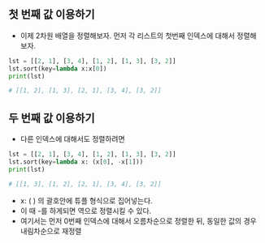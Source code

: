 ## 첫 번째 값 이용하기
 - 이제 2차원 배열을 정렬해보자. 먼저 각 리스트의 첫번째 인덱스에 대해서 정렬해 보자.
 
```python
lst = [[2, 1], [3, 4], [1, 2], [1, 3], [3, 2]]
lst.sort(key=lambda x:x[0])
print(lst)

# [[1, 2], [1, 3], [2, 1], [3, 4], [3, 2]]
```


## 두 번째 값 이용하기
 - 다른 인덱스에 대해서도 정렬하려면

```python
lst = [[2, 1], [3, 4], [1, 2], [1, 3], [3, 2]]
lst.sort(key=lambda x: (x[0], -x[1]))
print(lst)

# [[1, 3], [1, 2], [2, 1], [3, 4], [3, 2]]
```

 - x: ( ) 의 괄호안에 튜플 형식으로 집어넣는다. 
 - 이 때 -를 하게되면 역으로 정렬시킬 수 있다. 
 - 여기서는 먼저 0번째 인덱스에 대해서 오름차순으로 정렬한 뒤, 동일한 값의 경우 내림차순으로 재정렬
